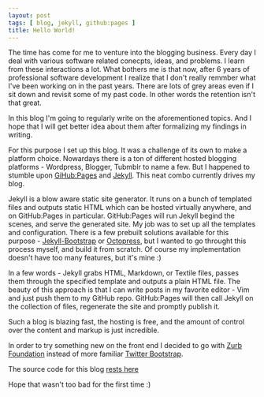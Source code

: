 ```yaml
---
layout: post
tags: [ blog, jekyll, github:pages ]
title: Hello World!
---
```


The time has come for me to venture into the blogging business. Every day I deal with various software related conecpts, 
ideas, and problems. I learn from these interactions a lot. What bothers me is that now, after 6 years of professional 
software development I realize that I don't really remmber what I've been working on in the past years. There are lots of 
grey areas even if I sit down and revisit some of my past code. In other words the retention isn't that great.

In this blog I'm going to regularly write on the aforementioned topics. And I hope that I will get better idea about 
them after formalizing my findings in writing.

For this purpose I set up this blog. It was a challenge of its own to make a platform choice. Nowardays there is a 
ton of different hosted blogging platforms - Wordpress, Blogger, Tubmblr to name a few. But I happened to stumble upon 
[GiHub:Pages](http://pages.github.com/) and [Jekyll](https://github.com/mojombo/jekyll). This neat combo currently 
drives my blog.

Jekyll is a blow aware static site generator. It runs on a bunch of templated files and outputs static HTML which can 
be hosted virtually anywhere, and on GitHub:Pages in particular. GitHub:Pages will run Jekyll begind the scenes, 
and serve the generated site. My job was to set up all the templates and configuration. There is a few prebuilt solutions 
available for this purpose - [Jekyll-Bootstrap](http://jekyllbootstrap.com/) or 
[Octopress](https://github.com/imathis/octopress/), but I wanted to go throught this process myself, and build it from
scratch. Of course my implementation doesn't have too many features, but it's mine :)

In a few words - Jekyll grabs HTML, Markdown, or Textile files, passes them through the specified template and outputs a
plain HTML file. The beauty of this approach is that I can write posts in my favorite editor - Vim and just push them to
my GitHub repo. GitHub:Pages will then call Jekyll on the collection of files, regenerate the site and promptly publish it.

Such a blog is blazing fast, the hosting is free, and the amount of control over the content and markup is just
incredible. 

In order to try something new on the front end I decided to go with [Zurb Foundation](http://foundation.zurb.com/) 
instead of more familiar [Twitter Bootstrap](http://twitter.github.com/bootstrap/).

The source code for this blog [rests here](https://github.com/akhodakivskiy/akhodakivskiy.github.com)

Hope that wasn't too bad for the first time :)
